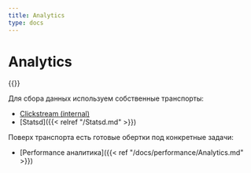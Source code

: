 ```yaml
---
title: Analytics
type: docs
---
```


# Analytics

{{<avito page>}}

Для сбора данных используем собственные транспорты:

- [Clickstream (internal)](http://links.k.avito.ru/HF)
- [Statsd]({{< relref "/Statsd.md" >}})

Поверх транспорта есть готовые обертки под конкретные задачи:

- [Performance аналитика]({{< ref "/docs/performance/Analytics.md" >}})
